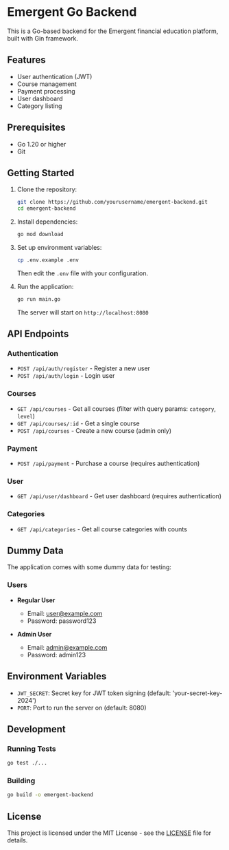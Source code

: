 # Emergent Go Backend

This is a Go-based backend for the Emergent financial education platform, built with Gin framework.

## Features

- User authentication (JWT)
- Course management
- Payment processing
- User dashboard
- Category listing

## Prerequisites

- Go 1.20 or higher
- Git

## Getting Started

1. Clone the repository:
   ```bash
   git clone https://github.com/yourusername/emergent-backend.git
   cd emergent-backend
   ```

2. Install dependencies:
   ```bash
   go mod download
   ```

3. Set up environment variables:
   ```bash
   cp .env.example .env
   ```
   Then edit the `.env` file with your configuration.

4. Run the application:
   ```bash
   go run main.go
   ```

   The server will start on `http://localhost:8080`

## API Endpoints

### Authentication
- `POST /api/auth/register` - Register a new user
- `POST /api/auth/login` - Login user

### Courses
- `GET /api/courses` - Get all courses (filter with query params: `category`, `level`)
- `GET /api/courses/:id` - Get a single course
- `POST /api/courses` - Create a new course (admin only)

### Payment
- `POST /api/payment` - Purchase a course (requires authentication)

### User
- `GET /api/user/dashboard` - Get user dashboard (requires authentication)

### Categories
- `GET /api/categories` - Get all course categories with counts

## Dummy Data

The application comes with some dummy data for testing:

### Users
- **Regular User**
  - Email: user@example.com
  - Password: password123

- **Admin User**
  - Email: admin@example.com
  - Password: admin123

## Environment Variables

- `JWT_SECRET`: Secret key for JWT token signing (default: 'your-secret-key-2024')
- `PORT`: Port to run the server on (default: 8080)

## Development

### Running Tests
```bash
go test ./...
```

### Building
```bash
go build -o emergent-backend
```

## License

This project is licensed under the MIT License - see the [LICENSE](LICENSE) file for details.
